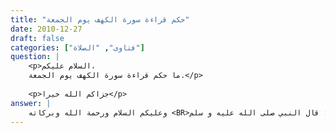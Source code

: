 ```yaml
---
title: "حكم قراءة سورة الكهف يوم الجمعة"
date: 2010-12-27
draft: false
categories: ["فتاوى", "الصلاة"]
question: |
    <p>السلام عليكم،
    ما حكم قراءة سورة الكهف يوم الجمعة.</p>
    
    <p>جزاكم الله خيرا</p>
answer: |
    وعليكم السلام ورحمة الله وبركاته <BR>يستحب قراءة سورة الكهف يوم الجمعة لحديث  أبي سعيد الخدري رضي الله عنه قال : قال النبي صلى الله عليه و سلم :  <BR> (( من قرأ سورة الكهف يوم الجمعة أضاء له من النور ما بينه و بين البيت العتيق)) رواه البيقي في شعب الإيمان . وصححه الشيخ الألباني في صحيح الجامع رقم (11417)وإرواء الغليل .
---
```


